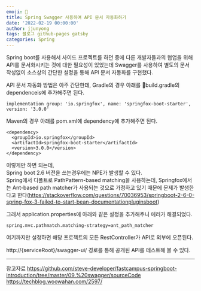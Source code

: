 ```yaml
---
emoji: 🔮
title: Spring Swagger 사용하여 API 문서 자동화하기
date: '2022-02-19 00:00:00'
author: jjunyong
tags: 블로그 github-pages gatsby
categories: Spring
---
```


Spring boot를 사용해서 사이드 프로젝트를 하던 중에 다른 개발자들과의 협업을 위해 API를 문서화시키는 것에 대한 필요성이 있었는데 Swagger를 사용하여 별도의 문서 작성없이 소스상의 간단한 설정을 통해 API 문서 자동화를 구현했다.

API 문서 자동화 방법은 아주 간단한데, Gradle의 경우 아래를 build.gradle의 dependenceis에 추가해주면 된다.

```
implementation group: 'io.springfox', name: 'springfox-boot-starter', version: '3.0.0'
```

Maven의 경우 아래를 pom.xml에 dependency에 추가해주면 된다.

```
<dependency>
  <groupId>io.springfox</groupId>
  <artifactId>springfox-boot-starter</artifactId>
  <version>3.0.0</version>
</dependency>
```

이렇게만 하면 되는데,  
Spring boot 2.6 버전을 쓰는경우에는 NPE가 발생할 수 있다.  
Spring에서 디폴트로 PathPattern-based matching을 사용하는데,
Springfox에서는 Ant-based path matcher가 사용되는 것으로 가정하고 있기 때문에 문제가 발생한다고 한다(https://stackoverflow.com/questions/70036953/springboot-2-6-0-spring-fox-3-failed-to-start-bean-documentationpluginsboot)

그래서 application.properties에 아래와 같은 설정을 추가해주니 에러가 해결되었다.

```
spring.mvc.pathmatch.matching-strategy=ant_path_matcher
```

여기까지만 설정하면 해당 프로젝트의 모든 RestController가 API로 외부에 오픈된다.

http://{serviceRoot}/swagger-ui/ 경로를 통해 공개된 API를 테스트해 볼 수 있다.

---

참고자료
https://github.com/steve-developer/fastcampus-springboot-introduction/tree/master/09.%20swagger/sourceCode
https://techblog.woowahan.com/2597/
